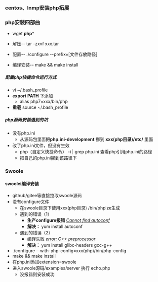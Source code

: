### centos、lnmp安装php拓展

[yaf拓展]: https://www.cnblogs.com/shifu204/p/6743578.html

[php]: https://www.php.net/downloads.php



### php安装**四**部曲

- wget  **php***

- 解压-- tar -zxvf xxx.tar
- 配置-- ./configure --prefix=[文件存放路径]
- 编译安装-- make && make install 

##### 配置php快捷命令运行方式

- vi ~/.bash_profile
- **export PATH** 下添加
  - alias php7=xxx/bin/php
- **重载** source ~/.bash_profile

##### php源码安装遇到的坑

- 没有php.ini
  - 从源码包里面把**php.ini-development** 挪到 **xxx(php目录)/etc/**  里面
- 改了php.ini文件，但没有生效
  - php（自定义快捷命令） -i | grep php.ini 查看php引用php.ini的路径
  - 把自己的php.ini挪到该路径下



### Swoole

#### swoolei编译安装

- github/gitee等直接拉取swoole源码
- 没有configure文件
  - 在swoole目录下使用xxx(php目录) /bin/phpize生成
  - 遇到的错误（1）
    - **生产configure报错** <u>*Cannot find autoconf*</u>  
    - **解决：** yum install autoconf 
  - 遇到的错误（2）
    - 编译失败 <u>*error: C++ preprocessor*</u>  
    - **解决：** yum install glibc-headers gcc-g++
- ./configure --with-php-config=xxx(php)/bin/php-config
- make && make install
- 在php.ini添加extension=swoole
- 进入swoole源码/examples/server 执行 echo.php
  - 没报错则安装成功

